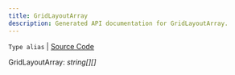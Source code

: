 ```yaml
---
title: GridLayoutArray
description: Generated API documentation for GridLayoutArray.
---
```


`Type alias` | [Source Code](https://github.com/mrCamelCode/jtjs-react/blob/0e141e63e22c212c71ce52ba40f0472cc9028516/lib/components/wrappers/layout/Grid.tsx#L6)

GridLayoutArray: _string[][]_